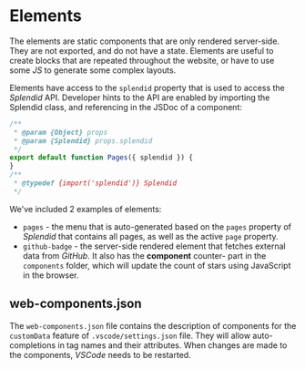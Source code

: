 # Elements

The elements are static components that are only rendered
server-side. They are not exported, and do not have a state.
Elements are useful to create blocks that are repeated
throughout the website, or have to use some _JS_ to generate
some complex layouts.

Elements have access to the `splendid` property that is
used to access the _Splendid_ API. Developer hints to the
API are enabled by importing the Splendid class, and referencing
in the JSDoc of a component:

```js
/**
 * @param {Object} props
 * @param {Splendid} props.splendid
 */
export default function Pages({ splendid }) {
}
/**
 * @typedef {import('splendid')} Splendid
 */
 ```

We've included 2 examples of elements:

* `pages` - the menu that is auto-generated based on the `pages`
property of _Splendid_ that contains all pages, as well as the
active `page` property.
* `github-badge` - the server-side rendered element that fetches
external data from _GitHub_. It also has the **component** counter-
part in the `components` folder, which will update the count of
stars using JavaScript in the browser.

## web-components.json

The `web-components.json` file contains the description of components
for the `customData` feature of `.vscode/settings.json` file. They
will allow auto-completions in tag names and their attributes. When
changes are made to the components, _VSCode_ needs to be restarted.